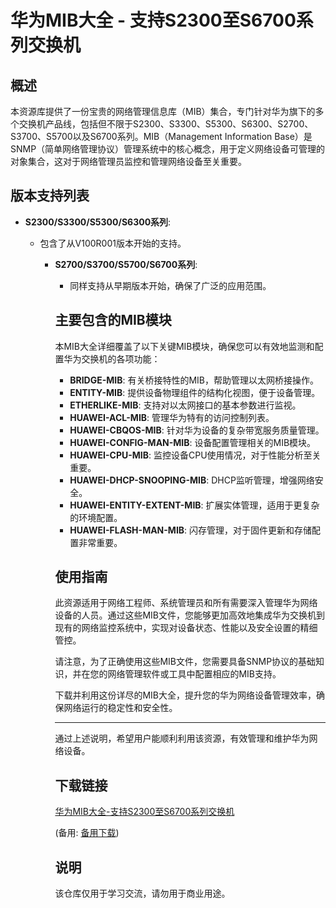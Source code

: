 # 华为MIB大全 - 支持S2300至S6700系列交换机

## 概述

本资源库提供了一份宝贵的网络管理信息库（MIB）集合，专门针对华为旗下的多个交换机产品线，包括但不限于S2300、S3300、S5300、S6300、S2700、S3700、S5700以及S6700系列。MIB（Management Information Base）是SNMP（简单网络管理协议）管理系统中的核心概念，用于定义网络设备可管理的对象集合，这对于网络管理员监控和管理网络设备至关重要。

## 版本支持列表

- **S2300/S3300/S5300/S6300系列**:
  - 包含了从V100R001版本开始的支持。

    - **S2700/S3700/S5700/S6700系列**:
      - 同样支持从早期版本开始，确保了广泛的应用范围。

      ## 主要包含的MIB模块

      本MIB大全详细覆盖了以下关键MIB模块，确保您可以有效地监测和配置华为交换机的各项功能：

      - **BRIDGE-MIB**: 有关桥接特性的MIB，帮助管理以太网桥接操作。
      - **ENTITY-MIB**: 提供设备物理组件的结构化视图，便于设备管理。
      - **ETHERLIKE-MIB**: 支持对以太网接口的基本参数进行监视。
      - **HUAWEI-ACL-MIB**: 管理华为特有的访问控制列表。
      - **HUAWEI-CBQOS-MIB**: 针对华为设备的复杂带宽服务质量管理。
      - **HUAWEI-CONFIG-MAN-MIB**: 设备配置管理相关的MIB模块。
      - **HUAWEI-CPU-MIB**: 监控设备CPU使用情况，对于性能分析至关重要。
      - **HUAWEI-DHCP-SNOOPING-MIB**: DHCP监听管理，增强网络安全。
      - **HUAWEI-ENTITY-EXTENT-MIB**: 扩展实体管理，适用于更复杂的环境配置。
      - **HUAWEI-FLASH-MAN-MIB**: 闪存管理，对于固件更新和存储配置非常重要。

      ## 使用指南

      此资源适用于网络工程师、系统管理员和所有需要深入管理华为网络设备的人员。通过这些MIB文件，您能够更加高效地集成华为交换机到现有的网络监控系统中，实现对设备状态、性能以及安全设置的精细管控。

      请注意，为了正确使用这些MIB文件，您需要具备SNMP协议的基础知识，并在您的网络管理软件或工具中配置相应的MIB支持。

      下载并利用这份详尽的MIB大全，提升您的华为网络设备管理效率，确保网络运行的稳定性和安全性。

      ---

      通过上述说明，希望用户能顺利利用该资源，有效管理和维护华为网络设备。

      ## 下载链接
      [华为MIB大全-支持S2300至S6700系列交换机](https://pan.quark.cn/s/ca900ce26f73) 

      (备用: [备用下载](https://pan.baidu.com/s/13Tkntc5-_ItQLTlvV7UufQ?pwd=1234))

      ## 说明

      该仓库仅用于学习交流，请勿用于商业用途。
